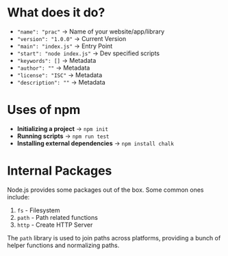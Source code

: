 # What does it do?

- `"name": "prac"` -> Name of your website/app/library
- `"version": "1.0.0"` -> Current Version
- `"main": "index.js"` -> Entry Point
- `"start": "node index.js"` -> Dev specified scripts
- `"keywords": []` -> Metadata
- `"author": ""` -> Metadata
- `"license": "ISC"` -> Metadata
- `"description": ""` -> Metadata

# Uses of npm

- **Initializing a project** -> `npm init`
- **Running scripts** -> `npm run test`
- **Installing external dependencies** -> `npm install chalk`

# Internal Packages

Node.js provides some packages out of the box. Some common ones include:

1. `fs` - Filesystem
2. `path` - Path related functions
3. `http` - Create HTTP Server

The `path` library is used to join paths across platforms, providing a bunch of helper functions and normalizing paths.

